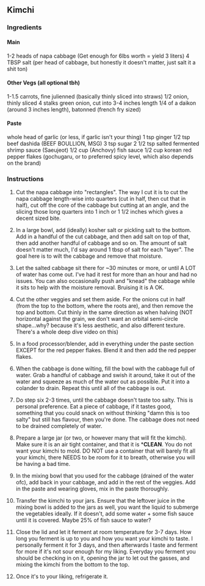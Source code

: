## Kimchi
### Ingredients
#### Main
1-2 heads of napa cabbage (Get enough for 6lbs worth = yield 3 liters) 
4 TBSP salt (per head of cabbage, but honestly it doesn't matter, just salt it a shit ton)

#### Other Vegs (all optional tbh)
1-1.5 carrots, fine julienned (basically thinly sliced into straws)
1/2 onion, thinly sliced
4 stalks green onion, cut into 3-4 inches length
1/4 of a daikon (around 3 inches length), batonned (french fry sized)

#### Paste
whole head of garlic (or less, if garlic isn't your thing) 
1 tsp ginger
1/2 tsp beef dashida (BEEF BOULLION, MSG)
3 tsp sugar
2 1/2 tsp salted fermented shrimp sauce (Saeujeot)
1/2 cup (Anchovy) fish sauce
1/2 cup korean red pepper flakes (gochugaru, or to preferred spicy level, which also depends on the brand)

### Instructions
1. Cut the napa cabbage into "rectangles". The way I cut it is to cut the napa cabbage length-wise into quarters (cut in half, then cut that in half), cut off the core of the cabbage but cutting at an angle, and the slicing those long quarters into 1 inch or 1 1/2 inches which gives a decent sized bite. 

2. In a large bowl, add (ideally) kosher salt or pickling salt to the bottom. Add in a handful of the cut cabbage, and then add salt on top of that, then add another handful of cabbage and so on. The amount of salt doesn't matter much, I'd say around 1 tbsp of salt for each "layer". The goal here is to wilt the cabbage and remove that moisture.

3. Let the salted cabbage sit there for ~30 minutes or more, or until A LOT of water has come out. I've had it rest for more than an hour and had no issues. You can also occasionally push and "knead" the cabbage while it sits to help with the moisture removal. Bruising it is A OK.

4. Cut the other veggies and set them aside. For the onions cut in half (from the top to the bottom, where the roots are), and then remove the top and bottom. Cut thinly in the same direction as when halving (NOT horizontal against the grain, we don't want an orbital semi-circle shape...why? because it's less aesthetic, and also different texture. There's a whole deep dive video on this)

5. In a food processor/blender, add in everything under the paste section EXCEPT for the red pepper flakes. Blend it and then add the red pepper flakes.

6. When the cabbage is done wilting, fill the bowl with the cabbage full of water. Grab a handful of cabbage and swish it around, take it out of the water and squeeze as much of the water out as possible. Put it into a colander to drain. Repeat this until all of the cabbage is out.

7. Do step six 2-3 times, until the cabbage doesn't taste too salty. This is personal preference. Eat a piece of cabbage, if it tastes good, something that you could snack on without thinking "damn this is too salty" but still has flavour, then you're done. The cabbage does not need to be drained completely of water.

8. Prepare a large jar (or two, or however many that will fit the kimchi). Make sure it is an air tight container, and that it is ***CLEAN**. You do not want your kimchi to mold. DO NOT use a container that will barely fit all your kimchi, there NEEDS to be room for it to breath, otherwise you will be having a bad time.

9. In the mixing bowl that you used for the cabbage (drained of the water ofc), add back in your cabbage, and add in the rest of the veggies. Add in the paste and wearing gloves, mix in the paste thoroughly. 

10. Transfer the kimchi to your jars. Ensure that the leftover juice in the mixing bowl is added to the jars as well, you want the liquid to submerge the vegetables ideally. If it doesn't, add some water + some fish sauce until it is covered. Maybe 25% of fish sauce to water?

11. Close the lid and let it ferment at room temperature for 3-7 days. How long you ferment is up to you and how you want your kimchi to taste. I personally ferment it for 3 days, and then afterwards I taste and ferment for more if it's not sour enough for my liking. Everyday you ferment you should be checking in on it, opening the jar to let out the gasses, and mixing the kimchi from the bottom to the top.

12. Once it's to your liking, refrigerate it. 